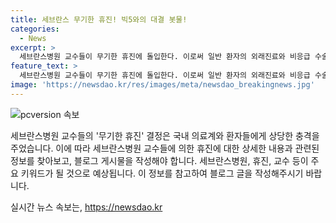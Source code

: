 ```yaml
---
title: 세브란스 무기한 휴진! 빅5와의 대결 봇물!
categories:
  - News
excerpt: >
  세브란스병원 교수들이 무기한 휴진에 돌입한다. 이로써 일반 환자의 외래진료와 비응급 수술 등이 중단될 전망이지만, 입원 병동과 응급실, 중환자실은 유지된다. 의료계는 휴진이 우리나라 의료를 변경시키는 계기가 될 것으로 기대하고 있다. 휴진 종료 시점은 정부의 대응 조치에 따를 예정이며, 이로 인해 대형병원의 휴진 움직임이 활발해질 우려도 나온다.
feature_text: >
  세브란스병원 교수들이 무기한 휴진에 돌입한다. 이로써 일반 환자의 외래진료와 비응급 수술 등이 중단될 전망이지만, 입원 병동과 응급실, 중환자실은 유지된다. 의료계는 휴진이 우리나라 의료를 변경시키는 계기가 될 것으로 기대하고 있다. 휴진 종료 시점은 정부의 대응 조치에 따를 예정이며, 이로 인해 대형병원의 휴진 움직임이 활발해질 우려도 나온다.
image: 'https://newsdao.kr/res/images/meta/newsdao_breakingnews.jpg'
---
```


<p><img src="https://newsdao.kr/res/images/meta/newsdao_breakingnews.jpg" alt="pcversion 속보" /></p>

<p>세브란스병원 교수들의 '무기한 휴진' 결정은 국내 의료계와 환자들에게 상당한 충격을 주었습니다. 이에 따라 세브란스병원 교수들에 의한 휴진에 대한 상세한 내용과 관련된 정보를 찾아보고, 블로그 게시물을 작성해야 합니다. 세브란스병원, 휴진, 교수 등이 주요 키워드가 될 것으로 예상됩니다. 이 정보를 참고하여 블로그 글을 작성해주시기 바랍니다.</p>
실시간 뉴스 속보는, <a href="https://newsdao.kr" rel="dofollow">https://newsdao.kr</a>


